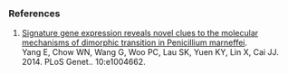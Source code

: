 ### References

1.  [Signature gene expression reveals novel clues to the molecular
    mechanisms of dimorphic transition in Penicillium
    marneffei](http://europepmc.org/abstract/MED/25330172).\
    Yang E, Chow WN, Wang G, Woo PC, Lau SK, Yuen KY, Lin X, Cai
    JJ. 2014. PLoS Genet.. 10:e1004662.
